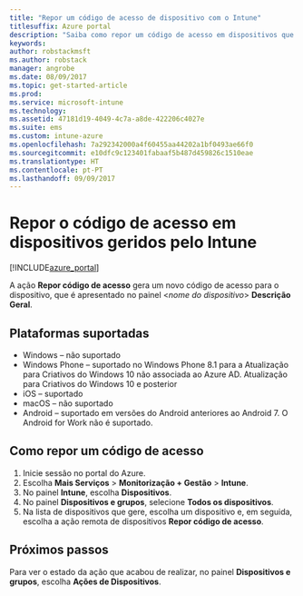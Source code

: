 ```yaml
---
title: "Repor um código de acesso de dispositivo com o Intune"
titlesuffix: Azure portal
description: "Saiba como repor um código de acesso em dispositivos que gere com o Intune.\""
keywords: 
author: robstackmsft
ms.author: robstack
manager: angrobe
ms.date: 08/09/2017
ms.topic: get-started-article
ms.prod: 
ms.service: microsoft-intune
ms.technology: 
ms.assetid: 47181d19-4049-4c7a-a8de-422206c4027e
ms.suite: ems
ms.custom: intune-azure
ms.openlocfilehash: 7a292342000a4f60455aa44202a1bf0493ae66f0
ms.sourcegitcommit: e10dfc9c123401fabaaf5b487d459826c1510eae
ms.translationtype: HT
ms.contentlocale: pt-PT
ms.lasthandoff: 09/09/2017
---
```

# <a name="reset-the-passcode-on-intune-managed-devices"></a>Repor o código de acesso em dispositivos geridos pelo Intune


[!INCLUDE[azure_portal](./includes/azure_portal.md)]

A ação **Repor código de acesso** gera um novo código de acesso para o dispositivo, que é apresentado no painel <*nome do dispositivo*> **Descrição Geral**.

## <a name="supported-platforms"></a>Plataformas suportadas

- Windows – não suportado
- Windows Phone – suportado no Windows Phone 8.1 para a Atualização para Criativos do Windows 10 não associada ao Azure AD. Atualização para Criativos do Windows 10 e posterior
- iOS – suportado
- macOS – não suportado
- Android – suportado em versões do Android anteriores ao Android 7. O Android for Work não é suportado.

## <a name="how-to-reset-a-passcode"></a>Como repor um código de acesso

1. Inicie sessão no portal do Azure.
2. Escolha **Mais Serviços** > **Monitorização + Gestão** > **Intune**.
3. No painel **Intune**, escolha **Dispositivos**.
4. No painel **Dispositivos e grupos**, selecione **Todos os dispositivos**.
5. Na lista de dispositivos que gere, escolha um dispositivo e, em seguida, escolha a ação remota de dispositivos **Repor código de acesso**.

## <a name="next-steps"></a>Próximos passos

Para ver o estado da ação que acabou de realizar, no painel **Dispositivos e grupos**, escolha **Ações de Dispositivos**.
